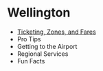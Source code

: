# Wellington

- [Ticketing, Zones, and Fares](./ticketing-zones-fares)
- Pro Tips
- Getting to the Airport
- Regional Services
- Fun Facts
